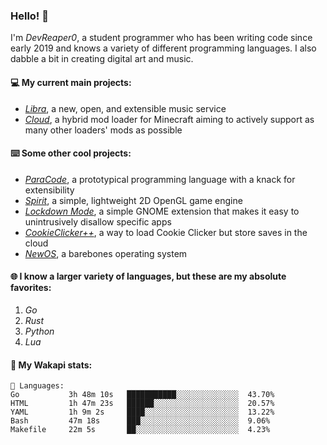 ### Hello! 👋

I'm _DevReaper0_, a student programmer who has been writing code since early 2019 and knows a variety of different programming languages. I also dabble a bit in creating digital art and music.

#### 💻 My current main projects:

-   _[Libra](https://github.com/LibraMusic)_, a new, open, and extensible music service
-   _[Cloud](https://github.com/CloudLoaderMC/CloudLoader)_, a hybrid mod loader for Minecraft aiming to actively support as many other loaders' mods as possible

#### ⌨️ Some other cool projects:

-   _[ParaCode](https://github.com/ParaCodeLang/ParaCode)_, a prototypical programming language with a knack for extensibility
-   _[Spirit](https://gitlab.com/DevReaper0/SpiritEngine)_, a simple, lightweight 2D OpenGL game engine
-   _[Lockdown Mode](https://github.com/DevReaper0/GNOME-LockdownMode)_, a simple GNOME extension that makes it easy to unintrusively disallow specific apps
-   _[CookieClicker++](https://github.com/DevReaper0/CookieClickerPlusPlus)_, a way to load Cookie Clicker but store saves in the cloud
-   _[NewOS](https://github.com/DevReaper0/NewOS)_, a barebones operating system

#### 🌐 I know a larger variety of languages, but these are my absolute favorites:

1. _Go_
2. _Rust_
3. _Python_
4. _Lua_

#### 📡 My Wakapi stats:

```text
💾 Languages:
Go           3h 48m 10s   ███████████░░░░░░░░░░░░░░  43.70%
HTML         1h 47m 23s   ██████░░░░░░░░░░░░░░░░░░░  20.57%
YAML         1h 9m 2s     ████░░░░░░░░░░░░░░░░░░░░░  13.22%
Bash         47m 18s      ███░░░░░░░░░░░░░░░░░░░░░░  9.06%
Makefile     22m 5s       ██░░░░░░░░░░░░░░░░░░░░░░░  4.23%
```
